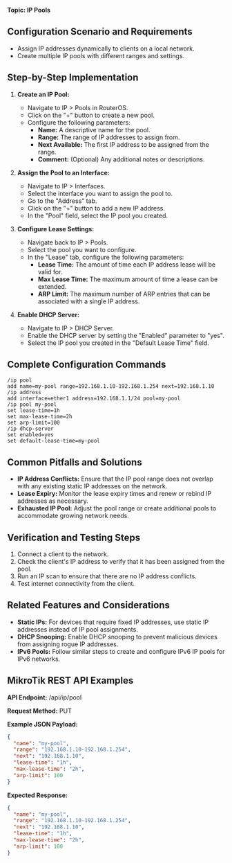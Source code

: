 **Topic: IP Pools**

## Configuration Scenario and Requirements

- Assign IP addresses dynamically to clients on a local network.
- Create multiple IP pools with different ranges and settings.

## Step-by-Step Implementation

1. **Create an IP Pool:**
   - Navigate to IP > Pools in RouterOS.
   - Click on the "+" button to create a new pool.
   - Configure the following parameters:
     - **Name:** A descriptive name for the pool.
     - **Range:** The range of IP addresses to assign from.
     - **Next Available:** The first IP address to be assigned from the range.
     - **Comment:** (Optional) Any additional notes or descriptions.

2. **Assign the Pool to an Interface:**
   - Navigate to IP > Interfaces.
   - Select the interface you want to assign the pool to.
   - Go to the "Address" tab.
   - Click on the "+" button to add a new IP address.
   - In the "Pool" field, select the IP pool you created.

3. **Configure Lease Settings:**
   - Navigate back to IP > Pools.
   - Select the pool you want to configure.
   - In the "Lease" tab, configure the following parameters:
     - **Lease Time:** The amount of time each IP address lease will be valid for.
     - **Max Lease Time:** The maximum amount of time a lease can be extended.
     - **ARP Limit:** The maximum number of ARP entries that can be associated with a single IP address.

4. **Enable DHCP Server:**
   - Navigate to IP > DHCP Server.
   - Enable the DHCP server by setting the "Enabled" parameter to "yes".
   - Select the IP pool you created in the "Default Lease Time" field.

## Complete Configuration Commands

```
/ip pool
add name=my-pool range=192.168.1.10-192.168.1.254 next=192.168.1.10
/ip address
add interface=ether1 address=192.168.1.1/24 pool=my-pool
/ip pool my-pool
set lease-time=1h
set max-lease-time=2h
set arp-limit=100
/ip dhcp-server
set enabled=yes
set default-lease-time=my-pool
```

## Common Pitfalls and Solutions

- **IP Address Conflicts:** Ensure that the IP pool range does not overlap with any existing static IP addresses on the network.
- **Lease Expiry:** Monitor the lease expiry times and renew or rebind IP addresses as necessary.
- **Exhausted IP Pool:** Adjust the pool range or create additional pools to accommodate growing network needs.

## Verification and Testing Steps

1. Connect a client to the network.
2. Check the client's IP address to verify that it has been assigned from the pool.
3. Run an IP scan to ensure that there are no IP address conflicts.
4. Test internet connectivity from the client.

## Related Features and Considerations

- **Static IPs:** For devices that require fixed IP addresses, use static IP addresses instead of IP pool assignments.
- **DHCP Snooping:** Enable DHCP snooping to prevent malicious devices from assigning rogue IP addresses.
- **IPv6 Pools:** Follow similar steps to create and configure IPv6 IP pools for IPv6 networks.

## MikroTik REST API Examples

**API Endpoint:** /api/ip/pool

**Request Method:** PUT

**Example JSON Payload:**

```json
{
  "name": "my-pool",
  "range": "192.168.1.10-192.168.1.254",
  "next": "192.168.1.10",
  "lease-time": "1h",
  "max-lease-time": "2h",
  "arp-limit": 100
}
```

**Expected Response:**

```json
{
  "name": "my-pool",
  "range": "192.168.1.10-192.168.1.254",
  "next": "192.168.1.10",
  "lease-time": "1h",
  "max-lease-time": "2h",
  "arp-limit": 100
}
```